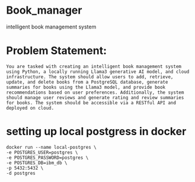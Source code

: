 # Book_manager
intelligent book management system
# Problem Statement:
    You are tasked with creating an intelligent book management system using Python, a locally running Llama3 generative AI model, and cloud infrastructure. The system should allow users to add, retrieve, update, and delete books from a PostgreSQL database, generate summaries for books using the Llama3 model, and provide book recommendations based on user preferences. Additionally, the system should manage user reviews and generate rating and review summaries for books. The system should be accessible via a RESTful API and deployed on cloud.

# setting up local postgress in docker
    docker run --name local-postgres \
    -e POSTGRES_USER=postgres \
    -e POSTGRES_PASSWORD=postgres \
    -e POSTGRES_DB=ibm_db \
    -p 5432:5432 \
    -d postgres